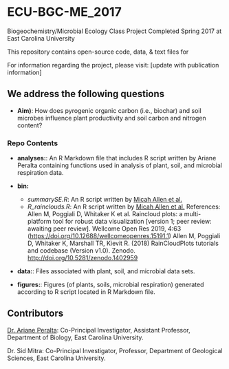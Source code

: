 # ECU-BGC-ME_2017
Biogeochemistry/Microbial Ecology Class Project Completed Spring 2017 at East Carolina University

This repository contains open-source code, data, & text files for 

For information regarding the project, please visit: [update with publication information]

## We address the following questions

* **Aim)**: How does pyrogenic organic carbon (i.e., biochar) and soil microbes influence plant productivity and soil carbon and nitrogen content? 

### Repo Contents

* **analyses:**: An R Markdown file that includes R script written by Ariane Peralta containing functions used in analysis of plant, soil, and microbial respiration data.

* **bin:** 
	* *summarySE.R*: An R script written by [Micah Allen et al.](https://github.com/RainCloudPlots/RainCloudPlots/)
	* *R_rainclouds.R*: An R script written by [Micah Allen et al.](https://github.com/RainCloudPlots/RainCloudPlots)
References:
Allen M, Poggiali D, Whitaker K et al. Raincloud plots: a multi-platform tool for robust data visualization [version 1; peer review: awaiting peer review]. Wellcome Open Res 2019, 4:63 (https://doi.org/10.12688/wellcomeopenres.15191.1)
Allen M, Poggiali D, Whitaker K, Marshall TR, Kievit R. (2018) RainCloudPlots tutorials and codebase (Version v1.0). Zenodo. http://doi.org/10.5281/zenodo.1402959

* **data:**: Files associated with plant, soil, and microbial data sets. 

* **figures:**: Figures (of plants, soils, microbial respiration) generated according to R script located in R Markdown file.

## Contributors

[Dr. Ariane Peralta](http://www.peraltalab.com): Co-Principal Investigator, Assistant Professor, Department of Biology, East Carolina University. 

Dr. Sid Mitra: Co-Principal Investigator, Professor, Department of Geological Sciences, East Carolina University. 

